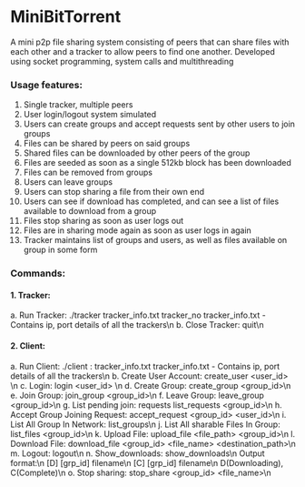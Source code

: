 # MiniBitTorrent

A mini p2p file sharing system consisting of peers that can share files with each other and a tracker to allow peers to find one another. 
Developed using socket programming, system calls and multithreading 


### Usage features:

1. Single tracker, multiple peers
2. User login/logout system simulated
3. Users can create groups and accept requests sent by other users to join groups
4. Files can be shared by peers on said groups
5. Shared files can be downloaded by other peers of the group
6. Files are seeded as soon as a single 512kb block has been downloaded
7. Files can be removed from groups
8. Users can leave groups
9. Users can stop sharing a file from their own end
10. Users can see if download has completed, and can see a list of files available to download from a group
11. Files stop sharing as soon as user logs out
12. Files are in sharing mode again as soon as user logs in again
13. Tracker maintains list of groups and users, as well as files available on group in some form

### Commands:

#### 1. Tracker:
  a. Run Tracker: ./tracker tracker_info.txt tracker_no tracker_info.txt - Contains ip, port details of all the trackers\n
  b. Close Tracker: quit\n
  
#### 2. Client:
  a. Run Client: ./client <IP>:<PORT> tracker_info.txt tracker_info.txt - Contains ip, port details of all the trackers\n
  b. Create User Account: create_user <user_id> <passwd>\n
  c. Login: login <user_id> <passwd>\n
  d. Create Group: create_group <group_id>\n
  e. Join Group: join_group <group_id>\n
  f. Leave Group: leave_group <group_id>\n
  g. List pending join: requests list_requests <group_id>\n
  h. Accept Group Joining Request: accept_request <group_id> <user_id>\n
  i. List All Group In Network: list_groups\n
  j. List All sharable Files In Group: list_files <group_id>\n
  k. Upload File: upload_file <file_path> <group_id>\n
  l. Download File: download_file <group_id> <file_name> <destination_path>\n
  m. Logout: logout\n
  n. Show_downloads: show_downloads\n
     Output format:\n
        [D] [grp_id] filename\n
        [C] [grp_id] filename\n
     D(Downloading), C(Complete)\n
  o. Stop sharing: stop_share <group_id> <file_name>\n
